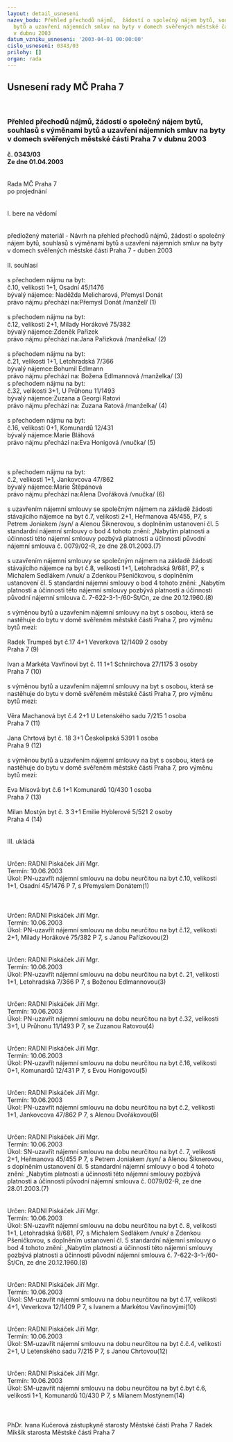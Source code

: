 ```yaml
---
layout: detail_usneseni
nazev_bodu: Přehled přechodů nájmů,  žádostí o společný nájem bytů, souhlasů s výměnami
  bytů a uzavření nájemních smluv na byty v domech svěřených městské části Praha 7
  v dubnu 2003
datum_vzniku_usneseni: '2003-04-01 00:00:00'
cislo_usneseni: 0343/03
prilohy: []
organ: rada
---
```

<div id="ucUsn_pList" class="usn">
	<span><h2>Usnesení rady MČ Praha 7 </h2>
<br></span><div class="standBody">
<span><h3>Přehled přechodů nájmů,  žádostí o společný nájem bytů, souhlasů s výměnami bytů a uzavření nájemních smluv na byty v domech svěřených městské části Praha 7 v dubnu 2003</h3></span><div class="center">
		<strong>č. 0343/03</strong><br>
	</div>
<div class="center">
		<strong>Ze dne 01.04.2003</strong><br><br>
	</div>
<br>Rada MČ Praha 7<br>po projednání<br><br><br>I.	bere na vědomí<br><br> <br>předložený materiál - Návrh na přehled přechodů nájmů, žádostí o společný nájem bytů, souhlasů s výměnami bytů a uzavření nájemních smluv na byty v domech svěřených městské části Praha 7 - duben 2003<br><br>II.	souhlasí <br><br>s přechodem nájmu na byt:<br>č.10, velikosti 1+1, Osadní 45/1476<br>bývalý nájemce: Naděžda Melicharová,  Přemysl Donát<br>právo nájmu přechází na:Přemysl Donát /manžel/						(1)<br><br>s přechodem nájmu na byt:<br>č.12, velikosti 2+1, Milady Horákové 75/382<br>bývalý nájemce:Zdeněk Pařízek<br>právo nájmu přechází na:Jana Pařízková /manželka/					(2)<br><br>s přechodem nájmu na byt:<br>č.21, velikosti 1+1, Letohradská 7/366<br>bývalý nájemce:Bohumil Edlmann<br>právo nájmu přechází na: Božena Edlmannová /manželka/					(3)				<br>s přechodem nájmu na byt:<br>č.32, velikosti 3+1, U Průhonu 11/1493<br>bývalý nájemce:Zuzana a Georgi Ratovi<br>právo nájmu přechází na: Zuzana Ratová /manželka/					(4)<br><br>s přechodem nájmu na byt:<br>č.16, velikosti 0+1, Komunardů 12/431<br>bývalý nájemce:Marie Bláhová<br>právo nájmu přechází na:Eva Honigová /vnučka/						(5)<br><br><br><br>s přechodem nájmu na byt:<br>č.2, velikosti 1+1, Jankovcova 47/862<br>bývalý nájemce:Marie Štěpánová<br>právo nájmu přechází na:Alena Dvořáková /vnučka/ 					(6)<br><br>s uzavřením nájemní smlouvy se společným nájmem na základě žádosti stávajícího nájemce na byt č.7, velikosti 2+1, Heřmanova 45/455, P7, s Petrem Joniakem /syn/ a Alenou Šiknerovou, s doplněním ustanovení čl. 5 standardní nájemní smlouvy o bod 4 tohoto znění: „Nabytím platnosti a účinnosti této nájemní smlouvy pozbývá platnosti a účinnosti původní nájemní smlouva č. 0079/02-R, ze dne 28.01.2003.(7)<br><br>s uzavřením nájemní smlouvy se společným nájmem na základě žádosti stávajícího nájemce na byt č.8, velikosti 1+1, Letohradská 9/681, P7, s Michalem Sedlákem /vnuk/ a Zdenkou Pšeničkovou, s doplněním ustanovení čl. 5 standardní nájemní smlouvy o bod 4 tohoto znění: „Nabytím platnosti a účinnosti této nájemní smlouvy pozbývá platnosti a účinnosti původní nájemní smlouva č. 7-622-3-1-/60-Št/Cn,  ze dne 20.12.1960.(8)<br><br>s výměnou bytů a uzavřením nájemní smlouvy na byt s osobou, která se nastěhuje do bytu v domě svěřeném městské části Praha 7, pro výměnu bytů mezi:<br><br>Radek Trumpeš		byt č.17	4+1	Veverkova 12/1409			2 osoby<br>							Praha 7					(9)<br>												<br>Ivan a Markéta Vavřinovi	byt č. 11	1+1	Schnirchova 27/1175			3 osoby<br>                 							Praha 7					(10)<br><br>s výměnou bytů a uzavřením nájemní smlouvy na byt s osobou, která se nastěhuje do bytu v domě svěřeném městské části Praha 7, pro výměnu bytů mezi:<br><br>Věra Machanová		byt č.4		2+1	U Letenského sadu 7/215		1 osoba<br>							Praha 7					(11)<br>												<br>Jana Chrtová			byt č. 18	3+1	Českolipská 5391 			1 osoba<br>                 							Praha 9					(12)<br><br>s výměnou bytů a uzavřením nájemní smlouvy na byt s osobou, která se nastěhuje do bytu v domě svěřeném městské části Praha 7, pro výměnu bytů mezi:<br><br>Eva Mísová			byt č.6		1+1	Komunardů 10/430			1 osoba<br>							Praha 7					(13)<br>												<br>Milan Mostýn			byt č. 3	3+1	Emilie Hyblerové 5/521		2 osoby<br>                 							Praha 4					(14)<br><br><br>III.	ukládá <br><br> <br>Určen:	RADNI Piskáček Jiří Mgr.<br>Termín: 10.06.2003<br>Úkol:	PN-uzavřít nájemní smlouvu na dobu neurčitou na byt č.10, velikosti 1+1, Osadní 45/1476 P 7, s Přemyslem Donátem(1)<br> <br><br> <br>Určen:	RADNI Piskáček Jiří Mgr.<br>Termín: 10.06.2003<br>Úkol:	PN-uzavřít nájemní smlouvu na dobu neurčitou na byt č.12, velikosti 2+1, Milady Horákové 75/382 P 7, s Janou Pařízkovou(2) <br> <br> <br>Určen:	RADNI Piskáček Jiří Mgr.<br>Termín: 10.06.2003<br>Úkol:	PN-uzavřít nájemní smlouvu na dobu neurčitou na byt č. 21, velikosti 1+1, Letohradská 7/366 P 7, s Boženou Edlmannovou(3)<br> <br> <br>Určen:	RADNI Piskáček Jiří Mgr.<br>Termín: 10.06.2003<br>Úkol:	PN-uzavřít nájemní smlouvu na dobu neurčitou na byt č.32, velikosti 3+1, U Průhonu 11/1493 P 7, se Zuzanou Ratovou(4)<br> <br> <br>Určen:	RADNI Piskáček Jiří Mgr.<br>Termín: 10.06.2003<br>Úkol:	PN-uzavřít nájemní smlouvu na dobu neurčitou na byt č.16, velikosti 0+1, Komunardů 12/431 P 7, s Evou Honigovou(5)<br> <br> <br>Určen:	RADNI Piskáček Jiří Mgr.<br>Termín: 10.06.2003<br>Úkol:	PN-uzavřít nájemní smlouvu na dobu neurčitou na byt č.2, velikosti 1+1, Jankovcova 47/862 P 7, s Alenou Dvořákovou(6)<br> <br> <br>Určen:	RADNI Piskáček Jiří Mgr.<br>Termín: 10.06.2003<br>Úkol:	SN-uzavřít nájemní smlouvu na dobu neurčitou na byt č. 7, velikosti 2+1, Heřmanova 45/455 P 7, s Petrem Joniakem /syn/ a Alenou Šiknerovou, s doplněním ustanovení čl. 5 standardní nájemní smlouvy o bod 4 tohoto znění: „Nabytím platnosti a účinnosti této nájemní smlouvy pozbývá platnosti a účinnosti původní nájemní smlouva č. 0079/02-R, ze dne 28.01.2003.(7)<br> <br> <br>Určen:	RADNI Piskáček Jiří Mgr.<br>Termín: 10.06.2003<br>Úkol:	SN-uzavřít nájemní smlouvu na dobu neurčitou na byt č. 8, velikosti 1+1, Letohradská 9/681, P7, s Michalem Sedlákem /vnuk/ a Zdenkou Pšeničkovou, s doplněním ustanovení čl. 5 standardní nájemní smlouvy o bod 4 tohoto znění: „Nabytím platnosti a účinnosti této nájemní smlouvy pozbývá platnosti a účinnosti původní nájemní smlouva č. 7-622-3-1-/60-Št/Cn,  ze dne 20.12.1960.(8)<br> <br> <br>Určen:	RADNI Piskáček Jiří Mgr.<br>Termín: 10.06.2003<br>Úkol:	SM-uzavřít nájemní smlouvu na dobu neurčitou na byt č.17, velikosti 4+1, Veverkova 12/1409 P 7, s Ivanem a Markétou Vavřinovými(10)<br> <br> <br>Určen:	RADNI Piskáček Jiří Mgr.<br>Termín: 10.06.2003<br>Úkol:	SM-uzavřít nájemní smlouvu na dobu neurčitou na byt č.č.4, velikosti 2+1, U Letenského sadu 7/215  P 7, s Janou Chrtovou(12)<br> <br> <br>Určen:	RADNI Piskáček Jiří Mgr.<br>Termín: 10.06.2003<br>Úkol:	SM-uzavřít nájemní smlouvu na dobu neurčitou na byt č.byt č.6, velikosti 1+1, Komunardů 10/430 P 7, s Milanem Mostýnem(14)<br> <br> <br>	<br>PhDr. Ivana Kučerová zástupkyně starosty Městské části Praha 7	 Radek Mikšík starosta Městské části Praha 7<br>	<br><br>
</div>
</div>